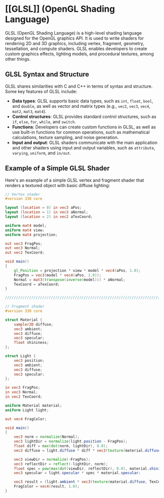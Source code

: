 # [[GLSL]] (OpenGL Shading Language)

GLSL (OpenGL Shading Language) is a high-level shading language designed for the OpenGL graphics API. It is used to write shaders for rendering 2D and 3D graphics, including vertex, fragment, geometry, tessellation, and compute shaders. GLSL enables developers to create custom graphics effects, lighting models, and procedural textures, among other things.

## GLSL Syntax and Structure

GLSL shares similarities with C and C++ in terms of syntax and structure. Some key features of GLSL include:

- **Data types**: GLSL supports basic data types, such as `int`, `float`, `bool`, and `double`, as well as vector and matrix types (e.g., `vec2`, `vec3`, `vec4`, `mat2`, `mat3`, `mat4`).
- **Control structures**: GLSL provides standard control structures, such as `if`, `else`, `for`, `while`, and `switch`.
- **Functions**: Developers can create custom functions in GLSL, as well as use built-in functions for common operations, such as mathematical calculations, texture sampling, and noise generation.
- **Input and output**: GLSL shaders communicate with the main application and other shaders using input and output variables, such as `attribute`, `varying`, `uniform`, and `in/out`.

## Example of a Simple GLSL Shader

Here's an example of a simple GLSL vertex and fragment shader that renders a textured object with basic diffuse lighting:

```glsl
// Vertex shader
#version 330 core

layout (location = 0) in vec3 aPos;
layout (location = 1) in vec3 aNormal;
layout (location = 2) in vec2 aTexCoord;

uniform mat4 model;
uniform mat4 view;
uniform mat4 projection;

out vec3 FragPos;
out vec3 Normal;
out vec2 TexCoord;

void main()
{
    gl_Position = projection * view * model * vec4(aPos, 1.0);
    FragPos = vec3(model * vec4(aPos, 1.0));
    Normal = mat3(transpose(inverse(model))) * aNormal;
    TexCoord = aTexCoord;
}

/////////////////////////////////////////////////////////////////////////////

// Fragment shader
#version 330 core

struct Material {
    sampler2D diffuse;
    vec3 ambient;
    vec3 diffuse;
    vec3 specular;
    float shininess;
};

struct Light {
    vec3 position;
    vec3 ambient;
    vec3 diffuse;
    vec3 specular;
};

in vec3 FragPos;
in vec3 Normal;
in vec2 TexCoord;

uniform Material material;
uniform Light light;

out vec4 FragColor;

void main()
{
    vec3 norm = normalize(Normal);
    vec3 lightDir = normalize(light.position - FragPos);
    float diff = max(dot(norm, lightDir), 0.0);
    vec3 diffuse = light.diffuse * diff * vec3(texture(material.diffuse, TexCoord));

    vec3 viewDir = normalize(-FragPos);
    vec3 reflectDir = reflect(-lightDir, norm);
    float spec = pow(max(dot(viewDir, reflectDir), 0.0), material.shininess);
    vec3 specular = light.specular * spec * material.specular;

    vec3 result = (light.ambient * vec3(texture(material.diffuse, TexCoord))) + diffuse + specular;
    FragColor = vec4(result, 1.0);
}
```
